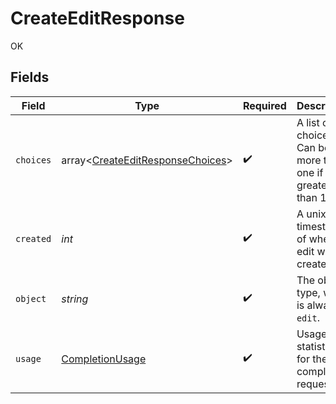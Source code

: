 # CreateEditResponse

OK


## Fields

| Field                                                                                | Type                                                                                 | Required                                                                             | Description                                                                          |
| ------------------------------------------------------------------------------------ | ------------------------------------------------------------------------------------ | ------------------------------------------------------------------------------------ | ------------------------------------------------------------------------------------ |
| `choices`                                                                            | array<[CreateEditResponseChoices](../../models/shared/CreateEditResponseChoices.md)> | :heavy_check_mark:                                                                   | A list of edit choices. Can be more than one if `n` is greater than 1.               |
| `created`                                                                            | *int*                                                                                | :heavy_check_mark:                                                                   | A unix timestamp of when the edit was created.                                       |
| `object`                                                                             | *string*                                                                             | :heavy_check_mark:                                                                   | The object type, which is always `edit`.                                             |
| `usage`                                                                              | [CompletionUsage](../../models/shared/CompletionUsage.md)                            | :heavy_check_mark:                                                                   | Usage statistics for the completion request.                                         |
